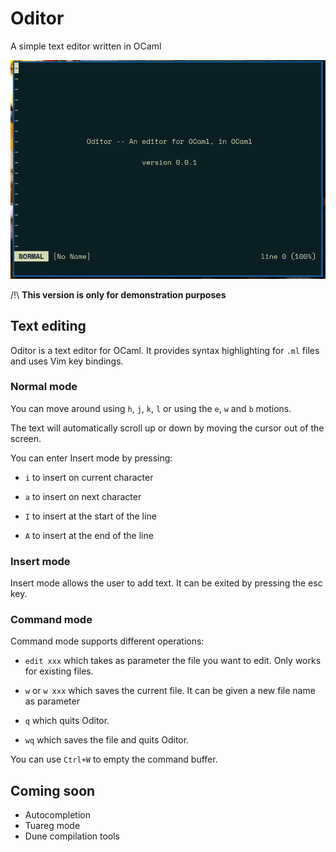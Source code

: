 # Oditor
A simple text editor written in OCaml

![demo](img/demo.gif)

/!\ **This version is only for demonstration purposes**

## Text editing

Oditor is a text editor for OCaml. It provides syntax highlighting for `.ml`
files and uses Vim key bindings.

### Normal mode 

You can move around using `h`, `j`, `k`, `l` or using the `e`, `w` and `b` 
motions.

The text will automatically scroll up or down by moving the cursor out of the
screen.

You can enter Insert mode by pressing:

- `i` to insert on current character

- `a` to insert on next character

- `I` to insert at the start of the line

- `A` to insert at the end of the line

### Insert mode

Insert mode allows the user to add text. It can be exited by pressing the esc key.

### Command mode

Command mode supports different operations:

- `edit xxx` which takes as parameter the file you want to edit. 
    Only works for existing files.

- `w` or `w xxx` which saves the current file. It can be given a new file name 
    as parameter

- `q` which quits Oditor.

- `wq` which saves the file and quits Oditor.

You can use `Ctrl+W` to empty the command buffer.

## Coming soon

- Autocompletion
- Tuareg mode
- Dune compilation tools 

